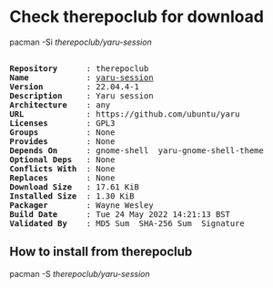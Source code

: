 # Check therepoclub for download

pacman -Si *therepoclub/yaru-session*

<div class="highlight"><pre class="highlight"><text>
<b>Repository</b>      : therepoclub
<b>Name</b>            : <a href="../../x86_64/yaru-session-22.04.4-1-any.pkg.tar.zst">yaru-session</a>
<b>Version</b>         : 22.04.4-1
<b>Description</b>     : Yaru session
<b>Architecture</b>    : any
<b>URL</b>             : https://github.com/ubuntu/yaru
<b>Licenses</b>        : GPL3
<b>Groups</b>          : None
<b>Provides</b>        : None
<b>Depends On</b>      : gnome-shell  yaru-gnome-shell-theme
<b>Optional Deps</b>   : None
<b>Conflicts With</b>  : None
<b>Replaces</b>        : None
<b>Download Size</b>   : 17.61 KiB
<b>Installed Size</b>  : 1.30 KiB
<b>Packager</b>        : Wayne Wesley <wayne6324@gmail.com>
<b>Build Date</b>      : Tue 24 May 2022 14:21:13 BST
<b>Validated By</b>    : MD5 Sum  SHA-256 Sum  Signature
</text></pre></div>

## How to install from therepoclub

pacman -S *therepoclub/yaru-session*
